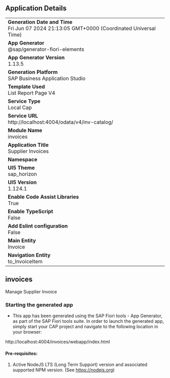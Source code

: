 ## Application Details
|               |
| ------------- |
|**Generation Date and Time**<br>Fri Jun 07 2024 21:13:05 GMT+0000 (Coordinated Universal Time)|
|**App Generator**<br>@sap/generator-fiori-elements|
|**App Generator Version**<br>1.13.5|
|**Generation Platform**<br>SAP Business Application Studio|
|**Template Used**<br>List Report Page V4|
|**Service Type**<br>Local Cap|
|**Service URL**<br>http://localhost:4004/odata/v4/inv-catalog/
|**Module Name**<br>invoices|
|**Application Title**<br>Supplier Invoices|
|**Namespace**<br>|
|**UI5 Theme**<br>sap_horizon|
|**UI5 Version**<br>1.124.1|
|**Enable Code Assist Libraries**<br>True|
|**Enable TypeScript**<br>False|
|**Add Eslint configuration**<br>False|
|**Main Entity**<br>Invoice|
|**Navigation Entity**<br>to_InvoiceItem|

## invoices

Manage Supplier Invoice

### Starting the generated app

-   This app has been generated using the SAP Fiori tools - App Generator, as part of the SAP Fiori tools suite.  In order to launch the generated app, simply start your CAP project and navigate to the following location in your browser:

http://localhost:4004/invoices/webapp/index.html

#### Pre-requisites:

1. Active NodeJS LTS (Long Term Support) version and associated supported NPM version.  (See https://nodejs.org)


